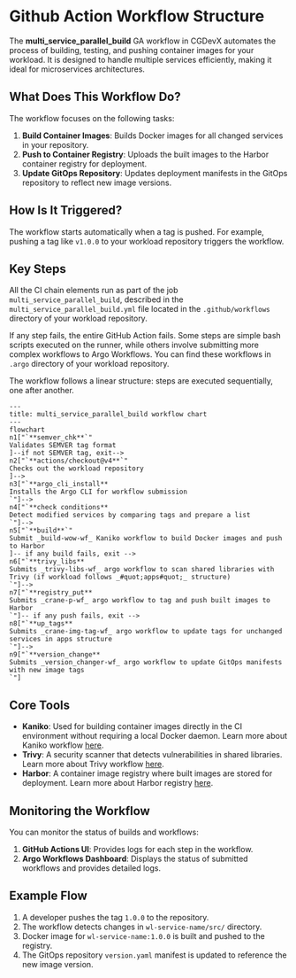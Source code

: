 # Github Action Workflow Structure

The **multi_service_parallel_build** GA workflow in CGDevX automates the process of building, testing, and pushing container images for your workload. It is designed to handle multiple services efficiently, making it ideal for microservices architectures.

## What Does This Workflow Do?

The workflow focuses on the following tasks:

1. **Build Container Images**: Builds Docker images for all changed services in your repository.
2. **Push to Container Registry**: Uploads the built images to the Harbor container registry for deployment.
3. **Update GitOps Repository**: Updates deployment manifests in the GitOps repository to reflect new image versions.

## How Is It Triggered?

The workflow starts automatically when a tag is pushed. For example, pushing a tag like `v1.0.0` to your workload repository triggers the workflow.

## Key Steps

All the CI chain elements run as part of the job `multi_service_parallel_build`, described in the `multi_service_parallel_build.yml` file located in the `.github/workflows` directory of your workload repository.

If any step fails, the entire GitHub Action fails. Some steps are simple bash scripts executed on the runner, while others involve submitting more complex workflows to Argo Workflows. You can find these workflows in `.argo` directory of your workload repository.

The workflow follows a linear structure: steps are executed sequentially, one after another.

```mermaid
---
title: multi_service_parallel_build workflow chart
---
flowchart 
n1["`**semver_chk**`"
Validates SEMVER tag format
]--if not SEMVER tag, exit-->
n2["`**actions/checkout@v4**`"
Checks out the workload repository
]-->
n3["`**argo_cli_install**
Installs the Argo CLI for workflow submission
`"]-->
n4["`**check conditions**
Detect modified services by comparing tags and prepare a list
`"]-->
n5["`**build**`"
Submit _build-wow-wf_ Kaniko workflow to build Docker images and push to Harbor
]-- if any build fails, exit -->
n6["`**trivy_libs**
Submits _trivy-libs-wf_ argo workflow to scan shared libraries with Trivy (if workload follows _#quot;apps#quot;_ structure)
`"]-->
n7["`**registry_put**
Submits _crane-p-wf_ argo workflow to tag and push built images to Harbor
`"]-- if any push fails, exit -->
n8["`**up_tags**
Submits _crane-img-tag-wf_ argo workflow to update tags for unchanged services in apps structure
`"]-->
n9["`**version_change**
Submits _version_changer-wf_ argo workflow to update GitOps manifests with new image tags
`"]
```

## Core Tools

- **Kaniko**: Used for building container images directly in the CI environment without requiring a local Docker daemon. Learn more about Kaniko workflow [here](https://cloudgeometry.github.io/cg-devx-docs/developers_guide/ci/kaniko_build/).
- **Trivy**: A security scanner that detects vulnerabilities in shared libraries. Learn more about Trivy workflow [here](https://cloudgeometry.github.io/cg-devx-docs/developers_guide/ci/trivy/).
- **Harbor**: A container image registry where built images are stored for deployment. Learn more about Harbor registry [here](https://cloudgeometry.github.io/cg-devx-docs/developers_guide/artifacts/registry/).

## Monitoring the Workflow

You can monitor the status of builds and workflows:

1. **GitHub Actions UI**: Provides logs for each step in the workflow.
2. **Argo Workflows Dashboard**: Displays the status of submitted workflows and provides detailed logs.

## Example Flow

1. A developer pushes the tag `1.0.0` to the repository.
2. The workflow detects changes in `wl-service-name/src/` directory.
3. Docker image for `wl-service-name:1.0.0` is built and pushed to the registry.
4. The GitOps repository `version.yaml` manifest is updated to reference the new image version.
